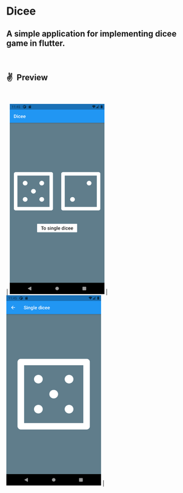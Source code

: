 
# Dicee

## A simple application for implementing dicee game in flutter.

&ensp;


## ✌&ensp;Preview

&ensp;


| <img src=screenshots/image1.png  width="250" height = "500"/> | <img src=screenshots/image2.png  width="250" height = "500"/> |